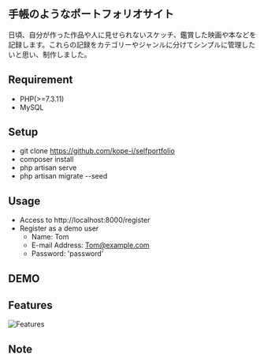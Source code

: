 
## 手帳のようなポートフォリオサイト

日頃、自分が作った作品や人に見せられないスケッチ、鑑賞した映画や本などを記録します。これらの記録をカテゴリーやジャンルに分けてシンプルに管理したいと思い、制作しました。

## Requirement
- PHP(>=7.3.11)
- MySQL

## Setup
- git clone https://github.com/kope-i/selfportfolio
- composer install
- php artisan serve
- php artisan migrate --seed


## Usage
- Access to http://localhost:8000/register
- Register as a demo user
    - Name: Tom
    - E-mail Address: Tom@example.com
    - Password: 'password'

## DEMO



## Features
  ![Features](https://user-images.githubusercontent.com/68506859/96332297-0a61f080-109e-11eb-96b9-c128d893a8f1.png)
  
## Note


